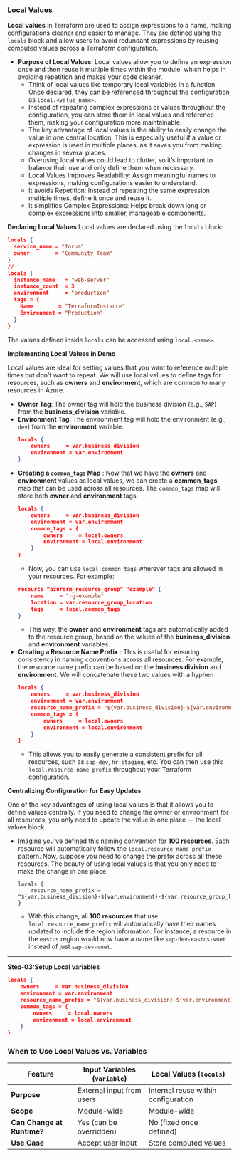 ### **Local Values**

**Local values** in Terraform are used to assign expressions to a name, making configurations cleaner and easier to manage. They are defined using the `locals` block and allow users to avoid redundant expressions by reusing computed values across a Terraform configuration.

- **Purpose of Local Values**: Local values allow you to define an expression once and then reuse it multiple times within the module, which helps in avoiding repetition and makes your code cleaner.
    - Think of local values like temporary local variables in a function. Once declared, they can be referenced throughout the configuration as `local.<value_name>`.
    - Instead of repeating complex expressions or values throughout the configuration, you can store them in local values and reference them, making your configuration more maintainable.
   - The key advantage of local values is the ability to easily change the value in one central location. This is especially useful if a value or expression is used in multiple places, as it saves you from making changes in several places.
    - Overusing local values could lead to clutter, so it’s important to balance their use and only define them when necessary.
    - Local Values Improves Readability: Assign meaningful names to expressions, making configurations easier to understand.
    - It avoids Repetition: Instead of repeating the same expression multiple times, define it once and reuse it.
    - It simplifies Complex Expressions: Helps break down long or complex expressions into smaller, manageable components.

**Declaring Local Values**
Local values are declared using the `locals` block:
```json
locals {
  service_name = "forum"
  owner        = "Community Team"
}
//
locals {
  instance_name   = "web-server"
  instance_count  = 3
  environment     = "production"
  tags = {
    Name        = "TerraformInstance"
    Environment = "Production"
  }
}
```
The values defined inside `locals` can be accessed using `local.<name>`.

**Implementing Local Values in Demo**

Local values are ideal for setting values that you want to reference multiple times but don't want to repeat. We will use local values to define tags for resources, such as **owners** and **environment**, which are common to many resources in Azure.
- **Owner Tag**: The owner tag will hold the business division (e.g., `SAP`) from the **business_division** variable.
- **Environment Tag**: The environment tag will hold the environment (e.g., `dev`) from the **environment** variable.
    ```json
    locals {
        owners     = var.business_division
        environment = var.environment
    }
    ```
- **Creating a `common_tags` Map** : Now that we have the **owners** and **environment** values as local values, we can create a **common_tags** map that can be used across all resources. The `common_tags` map will store both **owner** and **environment** tags.
    ```json
    locals {
        owners     = var.business_division
        environment = var.environment
        common_tags = {
            owners     = local.owners
            environment = local.environment
        }
    }
    ```
    - Now, you can use `local.common_tags` wherever tags are allowed in your resources. For example:
    ```json
    resource "azurerm_resource_group" "example" {
        name     = "rg-example"
        location = var.resource_group_location
        tags     = local.common_tags
    }
    ```
    - This way, the **owner** and **environment** tags are automatically added to the resource group, based on the values of the **business_division** and **environment** variables.
- **Creating a Resource Name Prefix** : This is useful for ensuring consistency in naming conventions across all resources. For example, the resource name prefix can be based on the **business division** and **environment**. We will concatenate these two values with a hyphen
    ```json
    locals {
        owners     = var.business_division
        environment = var.environment
        resource_name_prefix = "${var.business_division}-${var.environment}"
        common_tags = {
            owners     = local.owners
            environment = local.environment
        }
    }
    ```
    - This allows you to easily generate a consistent prefix for all resources, such as `sap-dev`, `hr-staging`, etc. You can then use this `local.resource_name_prefix` throughout your Terraform configuration.

**Centralizing Configuration for Easy Updates**

One of the key advantages of using local values is that it allows you to define values centrally. If you need to change the owner or environment for all resources, you only need to update the value in one place — the local values block.

- Imagine you’ve defined this naming convention for **100 resources**. Each resource will automatically follow the `local.resource_name_prefix` pattern. Now, suppose you need to change the prefix across all these resources. The beauty of using local values is that you only need to make the change in one place:
    ```hcl
    locals {
        resource_name_prefix = "${var.business_division}-${var.environment}-${var.resource_group_location}"
    }
    ```
    - With this change, all **100 resources** that use `local.resource_name_prefix` will automatically have their names updated to include the region information. For instance, a resource in the `eastus` region would now have a name like `sap-dev-eastus-vnet` instead of just `sap-dev-vnet`.

---

**Step-03:Setup Local variables**
```json
locals {
    owners     = var.business_division
    environment = var.environment
    resource_name_prefix = "${var.business_division}-${var.environment}"
    common_tags = {
        owners     = local.owners
        environment = local.environment
    }
}
```

### **When to Use Local Values vs. Variables**
| Feature            | Input Variables (`variable`) | Local Values (`locals`) |
|--------------------|----------------------------|-------------------------|
| **Purpose**       | External input from users  | Internal reuse within configuration |
| **Scope**         | Module-wide                | Module-wide |
| **Can Change at Runtime?** | Yes (can be overridden) | No (fixed once defined) |
| **Use Case**      | Accept user input          | Store computed values |

